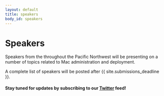 ```yaml
---
layout: default
title: speakers
body_id: speakers
---
```


# Speakers

<p class="lead">

Speakers from the throughout the Pacific Northwest will be presenting on a number of topics related to Mac administration and deployment.

</p>


<p class="lead">

A complete list of speakers will be posted after {{ site.submissions_deadline }}.

</p>

#### Stay tuned for updates by subscribing to our [Twitter](https://twitter.com/intent/follow?&screen_name=MacDevOpsYVR) feed!

